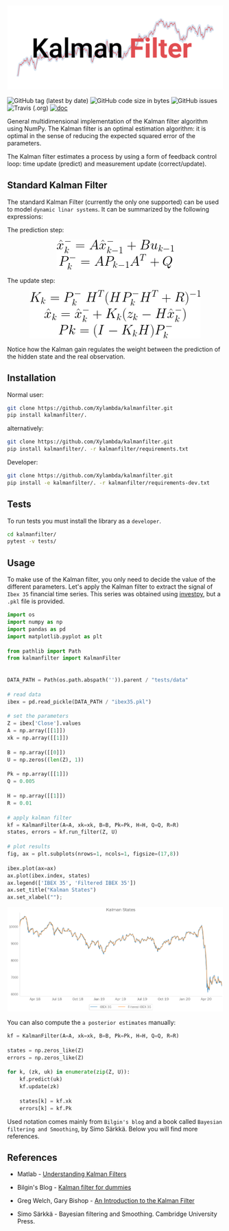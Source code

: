 <p align="center">
  <img src="img/logo.png" width="700">
</p>

![GitHub tag (latest by date)](https://img.shields.io/github/v/tag/Xylambda/kalmanfilter?label=VERSION&style=for-the-badge)
![GitHub code size in bytes](https://img.shields.io/github/languages/code-size/Xylambda/kalmanfilter?style=for-the-badge)
![GitHub issues](https://img.shields.io/github/issues/Xylambda/kalmanfilter?style=for-the-badge)
![Travis (.org)](https://img.shields.io/travis/xylambda/kalmanfilter?style=for-the-badge)
[![doc](https://img.shields.io/badge/DOCS-documentation-blue.svg?style=for-the-badge)](https://xylambda.github.io/kalmanfilter/)

General multidimensional implementation of the Kalman filter algorithm using 
NumPy. The Kalman filter is an optimal estimation algorithm: it is optimal 
in the sense of reducing the expected squared error of the parameters.

The Kalman filter estimates a process by using a form of feedback 
control loop: time update (predict) and measurement update (correct/update).


## Standard Kalman Filter
The standard Kalman Filter (currently the only one supported) can be used to 
model `dynamic linar systems`. It can be summarized by the following expressions:

The prediction step:
<p align="center">
  <img src="img/predict.png">
</p>

The update step:
<p align="center">
  <img src="img/update.png">
</p>

Notice how the Kalman gain regulates the weight between the prediction of the
hidden state and the real observation.

## Installation
Normal user:
```bash
git clone https://github.com/Xylambda/kalmanfilter.git
pip install kalmanfilter/.
```

alternatively:
```bash
git clone https://github.com/Xylambda/kalmanfilter.git
pip install kalmanfilter/. -r kalmanfilter/requirements.txt
```

Developer:
```bash
git clone https://github.com/Xylambda/kalmanfilter.git
pip install -e kalmanfilter/. -r kalmanfilter/requirements-dev.txt
```

## Tests
To run tests you must install the library as a `developer`.
```bash
cd kalmanfilter/
pytest -v tests/
```

## Usage
To make use of the Kalman filter, you only need to decide the value of the 
different parameters. Let's apply the Kalman filter to extract the signal of 
`Ibex 35` financial time series. This series was obtained using 
[investpy](https://github.com/alvarobartt/investpy), but a `.pkl` file is 
provided.
```python
import os
import numpy as np
import pandas as pd
import matplotlib.pyplot as plt

from pathlib import Path
from kalmanfilter import KalmanFilter


DATA_PATH = Path(os.path.abspath('')).parent / "tests/data"

# read data
ibex = pd.read_pickle(DATA_PATH / "ibex35.pkl")

# set the parameters
Z = ibex['Close'].values
A = np.array([[1]])
xk = np.array([[1]])

B = np.array([[0]])
U = np.zeros((len(Z), 1))

Pk = np.array([[1]])
Q = 0.005

H = np.array([[1]])
R = 0.01

# apply kalman filter
kf = KalmanFilter(A=A, xk=xk, B=B, Pk=Pk, H=H, Q=Q, R=R)
states, errors = kf.run_filter(Z, U)

# plot results
fig, ax = plt.subplots(nrows=1, ncols=1, figsize=(17,8))

ibex.plot(ax=ax)
ax.plot(ibex.index, states)
ax.legend(['IBEX 35', 'Filtered IBEX 35'])
ax.set_title("Kalman States")
ax.set_xlabel("");
```
![signal](img/signal.png)

You can also compute the `a posterior estimates` manually:
```python
kf = KalmanFilter(A=A, xk=xk, B=B, Pk=Pk, H=H, Q=Q, R=R)

states = np.zeros_like(Z)
errors = np.zeros_like(Z)

for k, (zk, uk) in enumerate(zip(Z, U)):
    kf.predict(uk)
    kf.update(zk)
    
    states[k] = kf.xk
    errors[k] = kf.Pk
```

Used notation comes mainly from `Bilgin's blog` and a book called `Bayesian
filtering and Smoothing`, by Simo Särkkä. Below you will find more references.

## References
* Matlab - [Understanding Kalman Filters](https://www.youtube.com/playlist?list=PLn8PRpmsu08pzi6EMiYnR-076Mh-q3tWr)

* Bilgin's Blog - [Kalman filter for dummies](http://bilgin.esme.org/BitsAndBytes/KalmanFilterforDummies)

* Greg Welch, Gary Bishop - [An Introduction to the Kalman Filter](https://www.cs.unc.edu/~welch/media/pdf/kalman_intro.pdf)

* Simo Särkkä - Bayesian filtering and Smoothing. Cambridge University Press.
